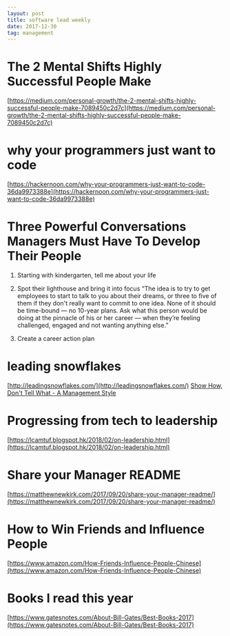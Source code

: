 ```yaml
---
layout: post
title: software lead weekly
date: 2017-12-30
tag: management
---
```


# The 2 Mental Shifts Highly Successful People Make
[https://medium.com/personal-growth/the-2-mental-shifts-highly-successful-people-make-7089450c2d7c](https://medium.com/personal-growth/the-2-mental-shifts-highly-successful-people-make-7089450c2d7c)


# why your programmers just want to code
[https://hackernoon.com/why-your-programmers-just-want-to-code-36da9973388e](https://hackernoon.com/why-your-programmers-just-want-to-code-36da9973388e)


# Three Powerful Conversations Managers Must Have To Develop Their People

1. Starting with kindergarten, tell me about your life

2. Spot their lighthouse and bring it into focus  “The idea is to try to get employees to start to talk to you about their dreams, or three to five of them if they don't really want to commit to one idea. None of it should be time-bound — no 10-year plans. Ask what this person would be doing at the pinnacle of his or her career — when they’re feeling challenged, engaged and not wanting anything else.”

3. Create a career action plan

# leading snowflakes
[http://leadingsnowflakes.com/](http://leadingsnowflakes.com/)
[Show How, Don't Tell What - A Management Style](https://tomayko.com/blog/2012/management-style)

# Progressing from tech to leadership
[https://lcamtuf.blogspot.hk/2018/02/on-leadership.html](https://lcamtuf.blogspot.hk/2018/02/on-leadership.html)

# Share your Manager README
[https://matthewnewkirk.com/2017/09/20/share-your-manager-readme/](https://matthewnewkirk.com/2017/09/20/share-your-manager-readme/)


# How to Win Friends and Influence People
[https://www.amazon.com/How-Friends-Influence-People-Chinese](https://www.amazon.com/How-Friends-Influence-People-Chinese)



# Books I read this year
[https://www.gatesnotes.com/About-Bill-Gates/Best-Books-2017](https://www.gatesnotes.com/About-Bill-Gates/Best-Books-2017)
